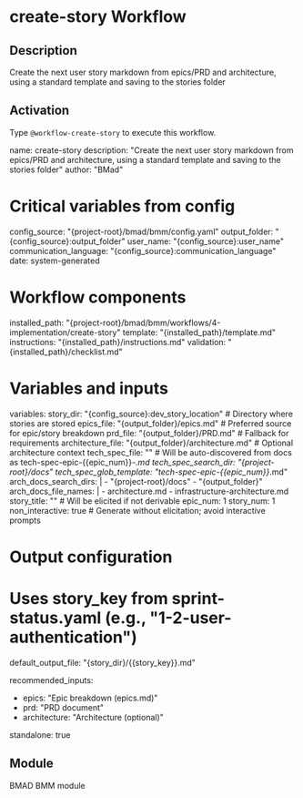 # create-story Workflow

## Description
Create the next user story markdown from epics/PRD and architecture, using a standard template and saving to the stories folder

## Activation
Type `@workflow-create-story` to execute this workflow.

name: create-story
description: "Create the next user story markdown from epics/PRD and architecture, using a standard template and saving to the stories folder"
author: "BMad"

# Critical variables from config
config_source: "{project-root}/bmad/bmm/config.yaml"
output_folder: "{config_source}:output_folder"
user_name: "{config_source}:user_name"
communication_language: "{config_source}:communication_language"
date: system-generated

# Workflow components
installed_path: "{project-root}/bmad/bmm/workflows/4-implementation/create-story"
template: "{installed_path}/template.md"
instructions: "{installed_path}/instructions.md"
validation: "{installed_path}/checklist.md"

# Variables and inputs
variables:
  story_dir: "{config_source}:dev_story_location" # Directory where stories are stored
  epics_file: "{output_folder}/epics.md" # Preferred source for epic/story breakdown
  prd_file: "{output_folder}/PRD.md" # Fallback for requirements
  architecture_file: "{output_folder}/architecture.md" # Optional architecture context
  tech_spec_file: "" # Will be auto-discovered from docs as tech-spec-epic-{{epic_num}}-*.md
  tech_spec_search_dir: "{project-root}/docs"
  tech_spec_glob_template: "tech-spec-epic-{{epic_num}}*.md"
  arch_docs_search_dirs: |
    - "{project-root}/docs"
    - "{output_folder}"
  arch_docs_file_names: |
    - architecture.md
    - infrastructure-architecture.md
  story_title: "" # Will be elicited if not derivable
  epic_num: 1
  story_num: 1
  non_interactive: true # Generate without elicitation; avoid interactive prompts

# Output configuration
# Uses story_key from sprint-status.yaml (e.g., "1-2-user-authentication")
default_output_file: "{story_dir}/{{story_key}}.md"

recommended_inputs:
  - epics: "Epic breakdown (epics.md)"
  - prd: "PRD document"
  - architecture: "Architecture (optional)"

standalone: true


## Module
BMAD BMM module
